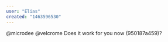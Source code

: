 ```yaml
---
user: "Elias"
created: "1463596530"
---
```


@microdee @velcrome Does it work for you now (950187a459)?
